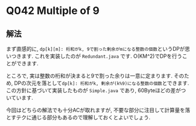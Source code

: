 # Q042 Multiple of 9

## 解法
まず直感的に, `dp[k][m]: 桁和がk, 9で割った剰余がmになる整数の個数`というDPが思いつきます. これを実装したのが `Redundant.java` です. O(KM^2)でDPを行うことができます.

ところで, 実は整数の桁和が決まると9で割った余りは一意に定まります. そのため, DPの次元を落として`dp[k]: 桁和がk, 剰余が(k%9)になる整数の個数`とできます. この方針に基づいて実装したものが `Simple.java` であり, 60Byteほどの差がついています.

今回はどちらの解法でも十分ACが取れますが, 不要な部分に注目して計算量を落とすテクに通じる部分もあるので理解しておくとよいでしょう.